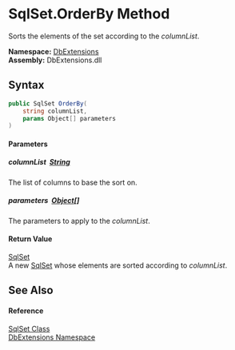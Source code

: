 SqlSet.OrderBy Method
=====================
Sorts the elements of the set according to the *columnList*.
  
**Namespace:** [DbExtensions][1]  
**Assembly:** DbExtensions.dll

Syntax
------

```csharp
public SqlSet OrderBy(
	string columnList,
	params Object[] parameters
)
```

#### Parameters

##### *columnList*  [String][2]
The list of columns to base the sort on.

##### *parameters*  [Object][3][]
The parameters to apply to the *columnList*.

#### Return Value
[SqlSet][4]  
A new [SqlSet][4] whose elements are sorted according to *columnList*.

See Also
--------

#### Reference
[SqlSet Class][4]  
[DbExtensions Namespace][1]  

[1]: ../README.md
[2]: https://learn.microsoft.com/dotnet/api/system.string
[3]: https://learn.microsoft.com/dotnet/api/system.object
[4]: README.md